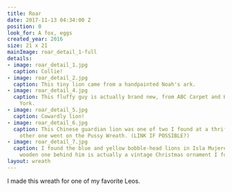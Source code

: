 ```yaml
---
title: Roar
date: 2017-11-13 04:34:00 Z
position: 0
look_for: A fox, eggs
created_year: 2016
size: 21 x 21
mainImage: roar_detail_1-full
details:
- image: roar_detail_1.jpg
  caption: Collie!
- image: roar_detail_2.jpg
  caption: This tiny lion came from a handpainted Noah's ark.
- image: roar_detail_4.jpg
  caption: This fluffy guy is actually brand new, from ABC Carpet and Home in New
    York.
- image: roar_detail_5.jpg
  caption: Cowardly lion!
- image: roar_detail_6.jpg
  caption: This Chinese guardian lion was one of two I found at a thrift store. The
    other one went on the Pussy Wreath. (LINK IF POSSIBLE?)
- image: roar_detail_7.jpg
  caption: I found the blue and yellow bobble-head lions in Isla Mujeres. The painted
    wooden one behind him is actually a vintage Christmas ornament I found in Warrenton.
layout: wreath
---
```


I made this wreath for one of my favorite Leos.

